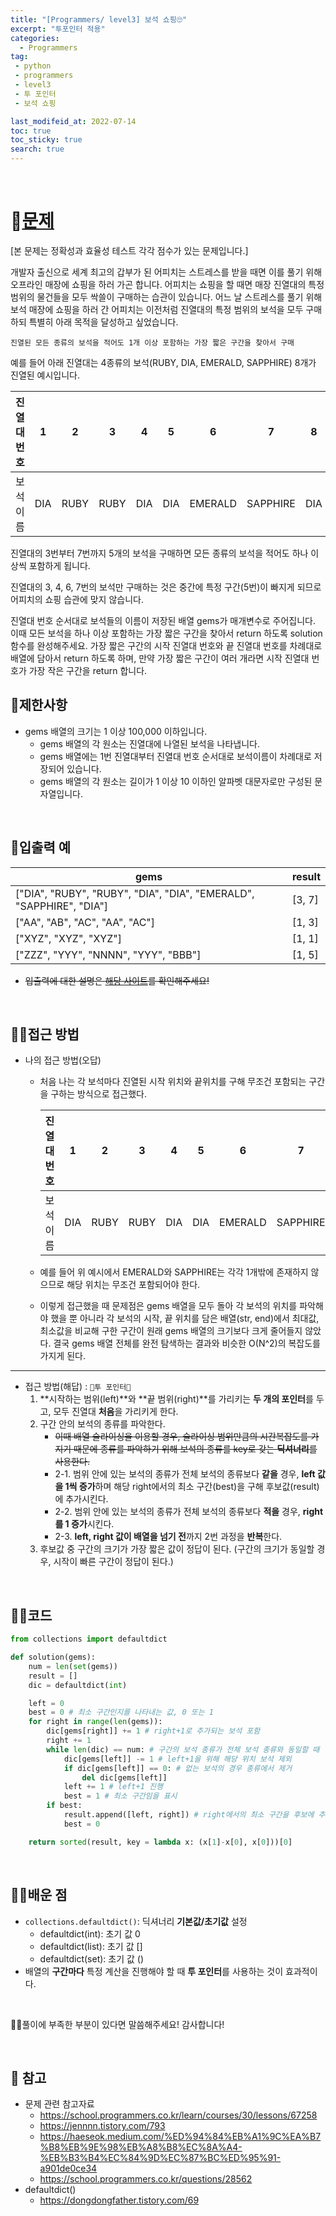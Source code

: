 ```yaml
---
title: "[Programmers/ level3] 보석 쇼핑🙄"
excerpt: "투포인터 적용"
categories:
  - Programmers
tag:
 - python
 - programmers
 - level3
 - 투 포인터
 - 보석 쇼핑

last_modifeid_at: 2022-07-14
toc: true
toc_sticky: true
search: true
---
```


<br>


# 👩[문제](https://school.programmers.co.kr/learn/courses/30/lessons/67258)
[본 문제는 정확성과 효율성 테스트 각각 점수가 있는 문제입니다.]

개발자 출신으로 세계 최고의 갑부가 된 어피치는 스트레스를 받을 때면 이를 풀기 위해 오프라인 매장에 쇼핑을 하러 가곤 합니다.
어피치는 쇼핑을 할 때면 매장 진열대의 특정 범위의 물건들을 모두 싹쓸이 구매하는 습관이 있습니다.
어느 날 스트레스를 풀기 위해 보석 매장에 쇼핑을 하러 간 어피치는 이전처럼 진열대의 특정 범위의 보석을 모두 구매하되 특별히 아래 목적을 달성하고 싶었습니다.


`진열된 모든 종류의 보석을 적어도 1개 이상 포함하는 가장 짧은 구간을 찾아서 구매`

예를 들어 아래 진열대는 4종류의 보석(RUBY, DIA, EMERALD, SAPPHIRE) 8개가 진열된 예시입니다.

|진열대 번호| 1|2|3|4|5|6|7|8|
|-----------|--|-|-|-|-|-|-|-|
|보석 이름|DIA|RUBY|RUBY|DIA|DIA|EMERALD|SAPPHIRE|DIA|


진열대의 3번부터 7번까지 5개의 보석을 구매하면 모든 종류의 보석을 적어도 하나 이상씩 포함하게 됩니다.

진열대의 3, 4, 6, 7번의 보석만 구매하는 것은 중간에 특정 구간(5번)이 빠지게 되므로 어피치의 쇼핑 습관에 맞지 않습니다.

진열대 번호 순서대로 보석들의 이름이 저장된 배열 gems가 매개변수로 주어집니다. 이때 모든 보석을 하나 이상 포함하는 가장 짧은 구간을 찾아서 return 하도록 solution 함수를 완성해주세요.
가장 짧은 구간의 시작 진열대 번호와 끝 진열대 번호를 차례대로 배열에 담아서 return 하도록 하며, 만약 가장 짧은 구간이 여러 개라면 시작 진열대 번호가 가장 작은 구간을 return 합니다.

## 👩제한사항
* gems 배열의 크기는 1 이상 100,000 이하입니다.
    * gems 배열의 각 원소는 진열대에 나열된 보석을 나타냅니다.
    * gems 배열에는 1번 진열대부터 진열대 번호 순서대로 보석이름이 차례대로 저장되어 있습니다.
    * gems 배열의 각 원소는 길이가 1 이상 10 이하인 알파벳 대문자로만 구성된 문자열입니다.

<br>

## 👩입출력 예

|gems|result|
|----|------|
|["DIA", "RUBY", "RUBY", "DIA", "DIA", "EMERALD", "SAPPHIRE", "DIA"]|[3, 7]|
|["AA", "AB", "AC", "AA", "AC"]|[1, 3]|
|["XYZ", "XYZ", "XYZ"]|[1, 1]|
|["ZZZ", "YYY", "NNNN", "YYY", "BBB"]|[1, 5]|

* ~~입출력에 대한 설명은 [해당 사이트](https://school.programmers.co.kr/learn/courses/30/lessons/67258)를 확인해주세요!~~

<br>

## 🙋‍♀️접근 방법
* 나의 접근 방법(오답)
    * 처음 나는 각 보석마다 진열된 시작 위치와 끝위치를 구해 무조건 포함되는 구간을 구하는 방식으로 접근했다.

        |진열대 번호| 1|2|3|4|5|6|7|8|
        |-----------|--|-|-|-|-|-|-|-|
        |보석 이름|DIA|RUBY|RUBY|DIA|DIA|EMERALD|SAPPHIRE|DIA|

    * 예를 들어 위 예시에서 EMERALD와 SAPPHIRE는 각각 1개밖에 존재하지 않으므로 해당 위치는 무조건 포함되어야 한다.

    * 이렇게 접근했을 때 문제점은 gems 배열을 모두 돌아 각 보석의 위치를 파악해야 했을 뿐 아니라 각 보석의 시작, 끝 위치를 담은 배열(str, end)에서 최대값, 최소값을 비교해 구한 구간이 원래 gems 배열의 크기보다 크게 줄어들지 않았다. 결국 gems 배열 전체를 완전 탐색하는 결과와 비슷한 O(N^2)의 복잡도를 가지게 된다.
    
-------

* 접근 방법(해답) : `🔔투 포인터🔔`
    1. **시작하는 범위(left)**와 **끝 범위(right)**를 가리키는 **두 개의 포인터**를 두고, 모두 진열대 **처음**을 가리키게 한다.
    2. 구간 안의 보석의 종류를 파악한다.
        * ~~이때 배열 슬라이싱을 이용할 경우, 슬라이싱 범위만큼의 시간복잡도를 가지기 때문에 종류를 파악하기 위해 보석의 종류를 key로 갖는 **딕셔너리**를 사용한다.~~
        * 2-1. 범위 안에 있는 보석의 종류가 전체 보석의 종류보다 **같을** 경우, **left 값을 1씩 증가**하며 해당 right에서의 최소 구간(best)을 구해 후보값(result)에 추가시킨다.
        * 2-2. 범위 안에 있는 보석의 종류가 전체 보석의 종류보다 **적을** 경우, **right를 1 증가**시킨다.
        * 2-3. **left, right 값이 배열을 넘기 전**까지 2번 과정을 **반복**한다.
    3. 후보값 중 구간의 크기가 가장 짧은 값이 정답이 된다. (구간의 크기가 동일할 경우, 시작이 빠른 구간이 정답이 된다.)


<br>

## 🙋‍♀️코드 

```python
from collections import defaultdict

def solution(gems):
    num = len(set(gems))
    result = []
    dic = defaultdict(int)

    left = 0
    best = 0 # 최소 구간인지를 나타내는 값, 0 또는 1
    for right in range(len(gems)):
        dic[gems[right]] += 1 # right+1로 추가되는 보석 포함
        right += 1
        while len(dic) == num: # 구간의 보석 종류가 전체 보석 종류와 동일할 때
            dic[gems[left]] -= 1 # left+1을 위해 해당 위치 보석 제외
            if dic[gems[left]] == 0: # 없는 보석의 경우 종류에서 제거
                del dic[gems[left]]
            left += 1 # left+1 진행
            best = 1 # 최소 구간임을 표시
        if best:
            result.append([left, right]) # right에서의 최소 구간을 후보에 추가
            best = 0

    return sorted(result, key = lambda x: (x[1]-x[0], x[0]))[0]
```
<br>

## 👩‍💻배운 점
* `collections.defaultdict()`: 딕셔너리 **기본값/초기값** 설정
    * defaultdict(int): 초기 값 0
    * defaultdict(list): 초기 값 []
    * defaultdict(set): 초기 값 ()
* 배열의 **구간마다** 특정 계산을 진행해야 할 때 **투 포인터**를 사용하는 것이 효과적이다.

<BR>

🙇‍♀️풀이에 부족한 부분이 있다면 말씀해주세요! 감사합니다!

<br>

## 📃 참고
* 문제 관련 참고자료
    * <https://school.programmers.co.kr/learn/courses/30/lessons/67258>
    * <https://jennnn.tistory.com/793>
    * <https://haeseok.medium.com/%ED%94%84%EB%A1%9C%EA%B7%B8%EB%9E%98%EB%A8%B8%EC%8A%A4-%EB%B3%B4%EC%84%9D%EC%87%BC%ED%95%91-a901de0ce34>
    * <https://school.programmers.co.kr/questions/28562>
* defaultdict()
    * <https://dongdongfather.tistory.com/69>
